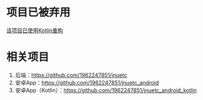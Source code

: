 # 项目已被弃用
[该项目已使用Kotlin重构](https://github.com/1962247851/jnuetc_kotlin)

# 相关项目
1. 后端：https://github.com/1962247851/jnuetc
2. 安卓App：https://github.com/1962247851/jnuetc_android
3. 安卓App（Kotlin）：https://github.com/1962247851/jnuetc_android_kotlin
